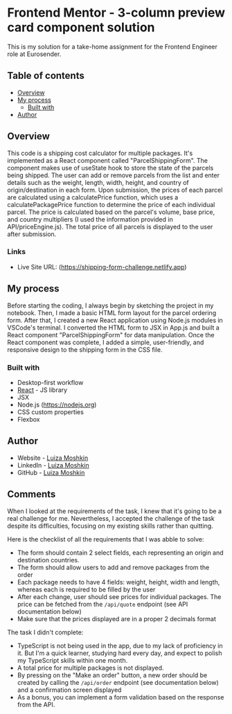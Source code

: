 # Frontend Mentor - 3-column preview card component solution

This is my solution for a take-home assignment for the Frontend Engineer role at Eurosender.

## Table of contents

- [Overview](#overview)
- [My process](#my-process)
  - [Built with](#built-with)
- [Author](#author)

## Overview

This code is a shipping cost calculator for multiple packages. It's implemented as a React component called "ParcelShippingForm". The component makes use of useState hook to store the state of the parcels being shipped. The user can add or remove parcels from the list and enter details such as the weight, length, width, height, and country of origin/destination in each form. Upon submission, the prices of each parcel are calculated using a calculatePrice function, which uses a calculatePackagePrice function to determine the price of each individual parcel. The price is calculated based on the parcel's volume, base price, and country multipliers (I used the information provided in API/priceEngine.js). The total price of all parcels is displayed to the user after submission.

### Links

- Live Site URL: (https://shipping-form-challenge.netlify.app)

## My process

Before starting the coding, I always begin by sketching the project in my notebook. Then, I made a basic HTML form layout for the parcel ordering form. After that, I created a new React application using Node.js modules in VSCode's terminal. I converted the HTML form to JSX in App.js and built a React component "ParcelShippingForm" for data manipulation. Once the React component was complete, I added a simple, user-friendly, and responsive design to the shipping form in the CSS file.

### Built with

- Desktop-first workflow
- [React](https://reactjs.org/) - JS library
- JSX
- Node.js (https://nodejs.org)
- CSS custom properties
- Flexbox

## Author

- Website - [Luiza Moshkin](https://luiza-moshkin.netlify.app/)
- LinkedIn - [Luiza Moshkin](https://www.linkedin.com/in/luiza-moshkin)
- GitHub - [Luiza Moshkin](https://github.com/la-viza)

## Comments

When I looked at the requirements of the task, I knew that it's going to be a real challenge for me. Nevertheless, I accepted the challenge of the task despite its difficulties, focusing on my existing skills rather than quitting.

Here is the checklist of all the requirements that I was abble to solve:

- The form should contain 2 select fields, each representing an origin and destination countries.
- The form should allow users to add and remove packages from the order
- Each package needs to have 4 fields: weight, height, width and length, whereas each is required to be filled by the user
- After each change, user should see prices for individual packages. The price can be fetched from the `/api/quote` endpoint (see API documentation below)
- Make sure that the prices displayed are in a proper 2 decimals format

The task I didn't complete:

- TypeScript is not being used in the app, due to my lack of proficiency in it. But I'm a quick learner, studying hard every day, and expect to polish my TypeScript skills within one month.
- A total price for multiple packages is not displayed.
- By pressing on the "Make an order" button, a new order should be created by calling the `/api/order` endpoint (see documentation below) and a confirmation screen displayed
- As a bonus, you can implement a form validation based on the response from the API.
